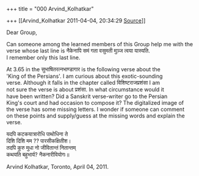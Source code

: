 +++
title = "000 Arvind_Kolhatkar"

+++
[[Arvind_Kolhatkar	2011-04-04, 20:34:29 [Source](https://groups.google.com/g/samskrita/c/mvBpVwKmWow)]]



Dear Group,

Can someone among the learned members of this Group help me with the  
verse whose last line is नैकेनापि समं गता वसुमती मुञ्ज त्वया यास्यति.  
I remember only this last line.

At 3.65 in the सुभाषितरत्नभाण्डागार is the following verse about the  
'King of the Persians'. I am curious about this exotic-sounding  
verse. Although it falls in the chapter called विशिष्टराजप्रशंसा I am  
not sure the verse is about प्रशंसा. In what circumstance would it  
have been written? Did a Sanskrit verse-writer go to the Persian  
King's court and had occasion to compose it? The digitalized image of  
the verse has some missing letters. I wonder if someone can comment  
on these points and supply/guess at the missing words and explain the  
verse.

यदपि कटकयात्रारोधि पाथोधिना ते  
दिशि दिशि मम ?? पारसीकक्षितीश।  
तदपि कुरु मुधा नो जीवितान्तं नितान्तम्  
कथयति बहुभार्य? नैकनारीवियोगः॥

Arvind Kolhatkar, Toronto, April 04, 2011.

